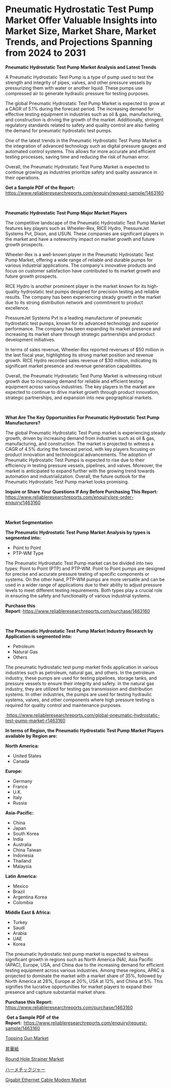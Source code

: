<p><h1>Pneumatic Hydrostatic Test Pump Market Offer Valuable Insights into Market Size, Market Share, Market Trends, and Projections Spanning from 2024 to 2031</h1></p><p><strong>Pneumatic Hydrostatic Test Pump Market Analysis and Latest Trends</strong></p>
<p><p>A Pneumatic Hydrostatic Test Pump is a type of pump used to test the strength and integrity of pipes, valves, and other pressure vessels by pressurizing them with water or another liquid. These pumps use compressed air to generate hydraulic pressure for testing purposes.</p><p>The global Pneumatic Hydrostatic Test Pump Market is expected to grow at a CAGR of 5.1% during the forecast period. The increasing demand for effective testing equipment in industries such as oil & gas, manufacturing, and construction is driving the growth of the market. Additionally, stringent regulatory standards related to safety and quality control are also fueling the demand for pneumatic hydrostatic test pumps.</p><p>One of the latest trends in the Pneumatic Hydrostatic Test Pump Market is the integration of advanced technology such as digital pressure gauges and automated control systems. This allows for more accurate and efficient testing processes, saving time and reducing the risk of human error.</p><p>Overall, the Pneumatic Hydrostatic Test Pump Market is expected to continue growing as industries prioritize safety and quality assurance in their operations.</p></p>
<p><strong>Get a Sample PDF of the Report:&nbsp;</strong> <a href="https://www.reliableresearchreports.com/enquiry/request-sample/1463160">https://www.reliableresearchreports.com/enquiry/request-sample/1463160</a></p>
<p>&nbsp;</p>
<p><strong>Pneumatic Hydrostatic Test Pump Major Market Players</strong></p>
<p><p>The competitive landscape of the Pneumatic Hydrostatic Test Pump Market features key players such as Wheeler-Rex, RICE Hydro, PressureJet Systems Pvt, Dixon, and USUN. These companies are significant players in the market and have a noteworthy impact on market growth and future growth prospects.</p><p>Wheeler-Rex is a well-known player in the Pneumatic Hydrostatic Test Pump Market, offering a wide range of reliable and durable pumps for various industrial applications. The company's innovative products and focus on customer satisfaction have contributed to its market growth and future growth prospects.</p><p>RICE Hydro is another prominent player in the market known for its high-quality hydrostatic test pumps designed for precision testing and reliable results. The company has been experiencing steady growth in the market due to its strong distribution network and commitment to product excellence.</p><p>PressureJet Systems Pvt is a leading manufacturer of pneumatic hydrostatic test pumps, known for its advanced technology and superior performance. The company has been expanding its market presence and increasing its market share through strategic partnerships and product development initiatives.</p><p>In terms of sales revenue, Wheeler-Rex reported revenues of $50 million in the last fiscal year, highlighting its strong market position and revenue growth. RICE Hydro recorded sales revenue of $30 million, indicating its significant market presence and revenue generation capabilities.</p><p>Overall, the Pneumatic Hydrostatic Test Pump Market is witnessing robust growth due to increasing demand for reliable and efficient testing equipment across various industries. The key players in the market are expected to continue to drive market growth through product innovation, strategic partnerships, and expansion into new geographical markets.</p></p>
<p>&nbsp;</p>
<p><strong>What Are The Key Opportunities For Pneumatic Hydrostatic Test Pump Manufacturers?</strong></p>
<p><p>The global Pneumatic Hydrostatic Test Pump market is experiencing steady growth, driven by increasing demand from industries such as oil & gas, manufacturing, and construction. The market is projected to witness a CAGR of 4.5% during the forecast period, with key players focusing on product innovation and technological advancements. The adoption of Pneumatic Hydrostatic Test Pumps is expected to rise due to their efficiency in testing pressure vessels, pipelines, and valves. Moreover, the market is anticipated to expand further with the growing trend towards automation and industrialization. Overall, the future outlook for the Pneumatic Hydrostatic Test Pump market looks promising.</p></p>
<p><strong>Inquire or Share Your Questions If Any Before Purchasing This Report:</strong> <a href="https://www.reliableresearchreports.com/enquiry/pre-order-enquiry/1463160">https://www.reliableresearchreports.com/enquiry/pre-order-enquiry/1463160</a></p>
<p>&nbsp;</p>
<p><strong>Market Segmentation</strong></p>
<p><strong>The Pneumatic Hydrostatic Test Pump Market Analysis by types is segmented into:</strong></p>
<p><ul><li>Point to Point</li><li>PTP-WM Type</li></ul></p>
<p><p>The Pneumatic Hydrostatic Test Pump market can be divided into two types: Point to Point (PTP) and PTP-WM. Point to Point pumps are designed for precise and accurate pressure testing of specific components or systems. On the other hand, PTP-WM pumps are more versatile and can be used in a wider range of applications due to their ability to adjust pressure levels to meet different testing requirements. Both types play a crucial role in ensuring the safety and functionality of various industrial systems.</p></p>
<p><strong>Purchase this Report:&nbsp;</strong><a href="https://www.reliableresearchreports.com/purchase/1463160">https://www.reliableresearchreports.com/purchase/1463160</a></p>
<p>&nbsp;</p>
<p><strong>The Pneumatic Hydrostatic Test Pump Market Industry Research by Application is segmented into:</strong></p>
<p><ul><li>Petroleum</li><li>Natural Gas</li><li>Others</li></ul></p>
<p><p>The pneumatic hydrostatic test pump market finds application in various industries such as petroleum, natural gas, and others. In the petroleum industry, these pumps are used for testing pipelines, storage tanks, and pressure vessels to ensure their integrity and safety. In the natural gas industry, they are utilized for testing gas transmission and distribution systems. In other industries, the pumps are used for testing hydraulic systems, valves, and other components where high pressure testing is required for quality control and maintenance purposes.</p></p>
<p><a href="https://www.reliableresearchreports.com/global-pneumatic-hydrostatic-test-pump-market-r1463160">&nbsp;https://www.reliableresearchreports.com/global-pneumatic-hydrostatic-test-pump-market-r1463160</a></p>
<p><strong>In terms of Region, the Pneumatic Hydrostatic Test Pump Market Players available by Region are:</strong></p>
<p>
    <p> <strong> North America: </strong>
        <ul>
            <li>United States</li>
            <li>Canada</li>
        </ul>
        </p> 
    <p> <strong> Europe: </strong>
        <ul>
            <li>Germany</li>
            <li>France</li>
            <li>U.K.</li>
            <li>Italy</li>
            <li>Russia</li>
        </ul>
        </p> 
    <p> <strong> Asia-Pacific: </strong>
        <ul>
            <li>China</li>
            <li>Japan</li>
            <li>South Korea</li>
            <li>India</li>
            <li>Australia</li>
            <li>China Taiwan</li>
            <li>Indonesia</li>
            <li>Thailand</li>
            <li>Malaysia</li>
        </ul>
        </p> 
    <p> <strong> Latin America: </strong>
        <ul>
            <li>Mexico</li>
            <li>Brazil</li>
            <li>Argentina Korea</li>
            <li>Colombia</li>
        </ul>
        </p> 
    <p> <strong> Middle East & Africa: </strong>
        <ul>
            <li>Turkey</li>
            <li>Saudi</li>
            <li>Arabia</li>
            <li>UAE</li>
            <li>Korea</li>
        </ul>
    </p>
    </p>
<p><p>The pneumatic hydrostatic test pump market is expected to witness significant growth in regions such as North America (NA), Asia Pacific (APAC), Europe, USA, and China due to the increasing demand for efficient testing equipment across various industries. Among these regions, APAC is projected to dominate the market with a market share of 35%, followed by North America at 28%, Europe at 20%, USA at 12%, and China at 5%. This signifies the lucrative opportunities for market players to expand their presence and capture substantial market share.</p></p>
<p><strong>Purchase this Report: </strong><a href="https://www.reliableresearchreports.com/purchase/1463160">https://www.reliableresearchreports.com/purchase/1463160</a></p>
<p>&nbsp;<strong>Get a Sample PDF of the Report:&nbsp;&nbsp;</strong><a href="https://www.reliableresearchreports.com/enquiry/request-sample/1463160">https://www.reliableresearchreports.com/enquiry/request-sample/1463160</a></p>
<p><strong></strong></p>
<p><p><a href="https://github.com/yemakinde/Market-Research-Report-List-2/blob/main/topping-gun-market.md">Topping Gun Market</a></p><p><a href="https://github.com/joaejkdzgyljvo6/Market-Research-Report-List-1/blob/main/738286530771.md">昇華紙</a></p><p><a href="https://github.com/jsmusil/Market-Research-Report-List-2/blob/main/round-hole-strainer-market.md">Round Hole Strainer Market</a></p><p><a href="https://github.com/ppmazlotr77499/Market-Research-Report-List-1/blob/main/141688130770.md">ハーメチックジャー</a></p><p><a href="https://www.linkedin.com/pulse/gigabit-ethernet-cable-modem-market-trends-analysis-forecasted-1vfgc?trackingId=k1PuIFvybWMqowSbYTg1hA%3D%3D">Gigabit Ethernet Cable Modem Market</a></p></p>